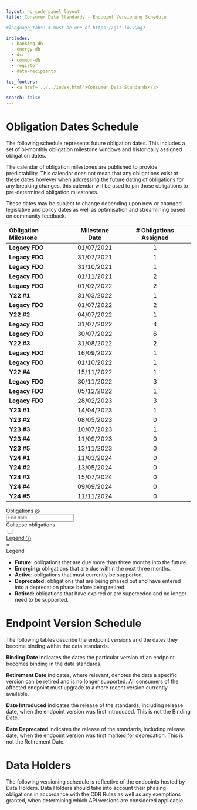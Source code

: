 ```yaml
---
layout: no_code_panel_layout
title: Consumer Data Standards - Endpoint Versioning Schedule

#language_tabs: # must be one of https://git.io/vQNgJ

includes:
  - banking-dh
  - energy-dh
  - dcr
  - common-dh
  - register
  - data-recipients

toc_footers:
  - <a href='../../index.html'>Consumer Data Standards</a>

search: false
---
```


# Obligation Dates Schedule
The following schedule represents future obligation dates. This includes a set of bi-monthly obligation milestone windows and historically assigned obligation dates.

The calendar of obligation milestones are published to provide predictability. This calendar does not mean that any obligations exist at these dates however when addressing the future dating of obligations for any breaking changes, this calendar will be used to pin those obligations to pre-determined obligation milestones.

These dates may be subject to change depending upon new or changed legislative and policy dates as well as optimisation and streamlining based on community feedback.

| Obligation Milestone | Milestone Date | # Obligations Assigned |
| :------------------- | :------------: | :--------------------: |
| **Legacy FDO** | 01/07/2021 | 1 |
| **Legacy FDO** | 31/07/2021 | 1 |
| **Legacy FDO** | 31/10/2021 | 1 |
| **Legacy FDO** | 01/11/2021 | 2 |
| **Legacy FDO** | 01/02/2022 | 2 |
| **Y22 #1** | 31/03/2022 | 1 |
| **Legacy FDO** | 01/07/2022 | 2 |
| **Y22 #2** | 04/07/2022 | 1 |
| **Legacy FDO** | 31/07/2022 | 4 |
| **Legacy FDO** | 30/07/2022 | 6 |
| **Y22 #3** | 31/08/2022 | 2 |
| **Legacy FDO** | 16/09/2022 | 1 |
| **Legacy FDO** | 01/10/2022 | 1 |
| **Y22 #4** | 15/11/2022 | 1 |
| **Legacy FDO** | 30/11/2022 | 3 |
| **Legacy FDO** | 05/12/2022 | 1 |
| **Legacy FDO** | 28/02/2023 | 3 |
| **Y23 #1** | 14/04/2023 | 1 |
| **Y23 #2** | 08/05/2023 | 0 |
| **Y23 #3** | 10/07/2023 | 1 |
| **Y23 #4** | 11/09/2023 | 0 |
| **Y23 #5** | 13/11/2023 | 0 |
| **Y24 #1** | 11/03/2024 | 0 |
| **Y24 #2** | 13/05/2024 | 0 |
| **Y24 #3** | 15/07/2024 | 0 |
| **Y24 #4** | 09/09/2024 | 0 |
| **Y24 #5** | 11/11/2024 | 0 |

<div id="date-picker">
  <div class="input-group">
    <div class="input-group-prepend">
      <span class="input-group-text">Obligations @</span>
    </div>
    <input type="text" id="end-date" placeholder="End date" aria-label="End date" class="form-control end-date date-picker-input">
    <div class="collapse-obligations-toggle">
      <div class="toggle-title">Collapse obligations</div>
        <!-- Rounded switch -->
      <label class="switch">
        <input type="checkbox">
        <span class="slider round"></span>
      </label>
    </div>
    <div class="legend-title"><a href="#legend">Legend &#9432;</a></div>
  </div>
  <span class="cancel hide">×</span>
</div>
<div class="lightbox" id="legend"><a href="#" class="defocus"></a>
  <div class="legend">
      <div class="legend-title">Legend</div>
      <ul>
        <li><span class="legend-future-obligations"></span> <b>Future:</b> obligations that are due more than three months into the future.</li>
        <li><span class="legend-emerging-obligations"></span> <b>Emerging:</b> obligations that are due within the next three months.</li>
        <li><span class="legend-active-obligations"></span> <b>Active:</b> obligations that must currently be supported.</li>
        <li><span class="legend-deprecated-obligations"></span> <b>Deprecated:</b> obligations that are being phased out and have entered into a deprecation phase before being retired.</li>
        <li><span class="legend-retired-obligations"></span> <b>Retired:</b> obligations that have expired or are superceded and no longer need to be supported.</li>
      </ul>
  </div>
</div>

# Endpoint Version Schedule

The following tables describe the endpoint versions and the dates they become binding within the data standards.

**Binding Date** indicates the dates the particular version of an endpoint becomes binding in the data standards.

**Retirement Date** indicates, where relevant, denotes the date a specific version can be retired and is no longer supported. All consumers of the affected endpoint must upgrade to a more recent version currently available.

**Date Introduced** indicates the release of the standards, including release date, when the endpoint version was first introduced. This is not the Binding Date.

**Date Deprecated** indicates the release of the standards, including release date, when the endpoint version was first marked for deprecation. This is not the Retirement Date.

# Data Holders
The following versioning schedule is reflective of the endpoints hosted by Data Holders. Data Holders should take into account their phasing obligations in accordance with the CDR Rules as well as any exemptions granted, when determining which API versions are considered applicable.

